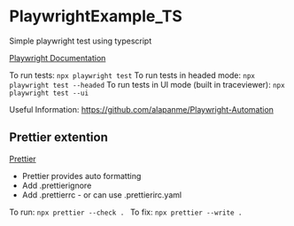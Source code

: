 # PlaywrightExample_TS

Simple playwright test using typescript

[Playwright Documentation](https://playwright.dev/)

To run tests:
`npx playwright test`
To run tests in headed mode:
`npx playwright test --headed`
To run tests in UI mode (built in traceviewer):
`npx playwright test --ui`

Useful Information:
https://github.com/alapanme/Playwright-Automation

## Prettier extention

[Prettier](https://marketplace.visualstudio.com/items?itemName=esbenp.prettier-vscode)
- Prettier provides auto formatting
- Add .prettierignore
- Add .prettierrc - or can use .prettierirc.yaml

To run:
`npx prettier --check . `
To fix:
`npx prettier --write .`
